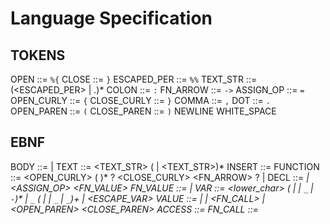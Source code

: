 # Language Specification

## TOKENS

OPEN        ::= `%{`
CLOSE       ::= `}`
ESCAPED_PER ::= `%%`
TEXT_STR    ::= (<ESCAPED_PER> | .)*
COLON       ::= `:`
FN_ARROW    ::= `->`
ASSIGN_OP   ::= `=`
OPEN_CURLY  ::= `{`
CLOSE_CURLY ::= `}`
COMMA       ::= `,`
DOT         ::= `.`
OPEN_PAREN  ::= `(`
CLOSE_PAREN ::= `)`
NEWLINE
WHITE_SPACE

## EBNF

BODY            ::= <FUNCTION>
                |   <TEXT>
TEXT            ::= <TEXT_STR> (<INSERT> | <TEXT_STR>)*
INSERT          ::= <OPEN> <VALUE> <CLOSE>
FUNCTION        ::= <OPEN_CURLY> (<DECL> <COMMA>)* <DECL>? <CLOSE_CURLY> <FN_ARROW> <NEWLINE>? <BODY>
                |   <DECL> <BODY>
DECL            ::= <VAR>
                |   <VAR> <ASSIGN_OP> <FN_VALUE>
FN_VALUE        ::= <VAR>
                |   <FUNCTION>
VAR             ::= <lower_char> (<char> | <number> | `_` | `-`)*
                |   `_` (<char> | <number> | `_` | `_`)+
                |   <ESCAPE_VAR>
VALUE           ::= <VAR>
                |   <ACCESS>
                |   <FN_CALL>
                |   <OPEN_PAREN> <VALUE> <CLOSE_PAREN>
ACCESS          ::= <VAR> <DOT> <ACCESS>
FN_CALL         ::= <VALUE> <VALUE>

